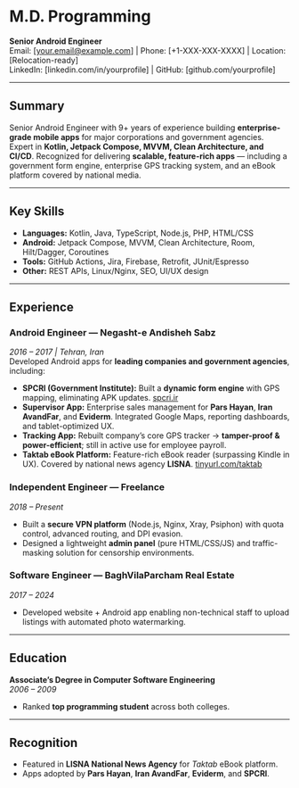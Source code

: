 # M.D. Programming
**Senior Android Engineer**  
Email: [your.email@example.com] | Phone: [+1-XXX-XXX-XXXX] | Location: [Relocation-ready]  
LinkedIn: [linkedin.com/in/yourprofile] | GitHub: [github.com/yourprofile]  

---

## Summary
Senior Android Engineer with 9+ years of experience building **enterprise-grade mobile apps** for major corporations and government agencies. Expert in **Kotlin, Jetpack Compose, MVVM, Clean Architecture, and CI/CD**. Recognized for delivering **scalable, feature-rich apps** — including a government form engine, enterprise GPS tracking system, and an eBook platform covered by national media.  

---

## Key Skills
- **Languages:** Kotlin, Java, TypeScript, Node.js, PHP, HTML/CSS  
- **Android:** Jetpack Compose, MVVM, Clean Architecture, Room, Hilt/Dagger, Coroutines  
- **Tools:** GitHub Actions, Jira, Firebase, Retrofit, JUnit/Espresso  
- **Other:** REST APIs, Linux/Nginx, SEO, UI/UX design  

---

## Experience

### Android Engineer — Negasht-e Andisheh Sabz  
*2016 – 2017 | Tehran, Iran*  
Developed Android apps for **leading companies and government agencies**, including:  
- **SPCRI (Government Institute):** Built a **dynamic form engine** with GPS mapping, eliminating APK updates. [spcri.ir](https://spcri.ir/en/0)  
- **Supervisor App:** Enterprise sales management for **Pars Hayan**, **Iran AvandFar**, and **Eviderm**. Integrated Google Maps, reporting dashboards, and tablet-optimized UX.  
- **Tracking App:** Rebuilt company’s core GPS tracker → **tamper-proof & power-efficient**; still in active use for employee payroll.  
- **Taktab eBook Platform:** Feature-rich eBook reader (surpassing Kindle in UX). Covered by national news agency **LISNA**. [tinyurl.com/taktab](https://tinyurl.com/taktab)  

### Independent Engineer — Freelance  
*2018 – Present*  
- Built a **secure VPN platform** (Node.js, Nginx, Xray, Psiphon) with quota control, advanced routing, and DPI evasion.  
- Designed a lightweight **admin panel** (pure HTML/CSS/JS) and traffic-masking solution for censorship environments.  

### Software Engineer — BaghVilaParcham Real Estate  
*2017 – 2024*  
- Developed website + Android app enabling non-technical staff to upload listings with automated photo watermarking.  

---

## Education
**Associate’s Degree in Computer Software Engineering**  
*2006 – 2009*  
- Ranked **top programming student** across both colleges.  

---

## Recognition
- Featured in **LISNA National News Agency** for *Taktab* eBook platform.  
- Apps adopted by **Pars Hayan**, **Iran AvandFar**, **Eviderm**, and **SPCRI**.  
